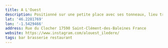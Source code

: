 ```yaml
---
title: A L'Ouest
description: Positionné sur une petite place avec ses tonneaux, lieu très sympa et bouffe très bonne. Le service manque un peu de chaleur mais reste agréable. Jerecommande !
lat: '46.2281769'
lon: '-1.5429466'
address: Rue du Clocher 17590 Saint-Clément-des-Baleines France
website: https://www.instagram.com/alouest_iledere/
tags: bar brasserie restaurant
---
```

